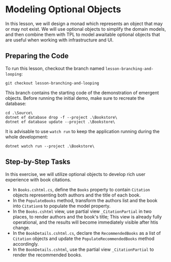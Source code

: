 # Modeling Optional Objects

In this lesson, we will design a monad which represents an object that may or may not exist. We will use optional objects to simplify the domain models, and then combine them with TPL to model awaitable optional objects that are useful when working with infrastructure and UI.

## Preparing the Code

To run this lesson, checkout the branch named `lesson-branching-and-looping`:

```
git checkout lesson-branching-and-looping
```

This branch contains the starting code of the demonstration of emergent objects. Before running the initial demo, make sure to recreate the database:

```
cd .\Source\
dotnet ef database drop -f --project .\Bookstore\
dotnet ef database update --project .\Bookstore\
```

It is advisable to use `watch run` to keep the application running during the whole development:

```
dotnet watch run --project .\Bookstore\
```

## Step-by-Step Tasks

In this exercise, we will utilize optional objects to develop rich user experience with book citations.

  - In `Books.cshtml.cs`, define the `Books` property to contain `Citation` objects representing both authors and the title of each book.
  - In the `PopulateBooks` method, transform the authors list and the book into `Citation`s to populate the model property.
  - In the `Books.cshtml` view, use partial view `_CitationPartial` in two places, to render authors and the book's title; This view is already fully operational, and the results will become immediately visible after htis change.
  - In the `BookDetails.cshtml.cs`, declare the `RecommendedBooks` as a list of `Citation` objects and update the `PopulateRecommendedBooks` method accordingly.
  - In the `BookDetails.cshtml`, use the partial view `_CitationPartial` to render the recommended books.
